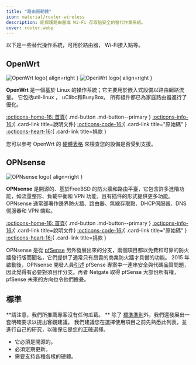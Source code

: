 ```yaml
---
title: "路由器軔體"
icon: material/router-wireless
description: 能保護路由器或 Wi-Fi 存取點安全的替代作業系統。
cover: router.webp
---
```


以下是一些替代操作系統，可用於路由器， Wi-Fi接入點等。

## OpenWrt

<div class="admonition recommendation" markdown>

![OpenWrt logo](assets/img/router/openwrt.svg#only-light){ align=right }
![OpenWrt logo](assets/img/router/openwrt-dark.svg#only-dark){ align=right }

**OpenWrt** 是一個基於 Linux 的操作系統；它主要用於嵌入式設備以路由網路流量。 它包括util-linux ， uClibc和BusyBox。 所有組件都已為家庭路由器進行了優化。

[:octicons-home-16: 首頁](https://openwrt.org){ .md-button .md-button--primary }
[:octicons-info-16:](https://openwrt.org/docs/start){ .card-link title=說明文件}
[:octicons-code-16:](https://github.com/openwrt/openwrt){ .card-link title="原始碼" }
[:octicons-heart-16:](https://openwrt.org/donate){ .card-link title=捐款 }

</details>

</div>

您可以參考 OpenWrt 的 [硬體表格](https://openwrt.org/toh/start) 來檢查您的設備是否受到支援。

## OPNsense

<div class="admonition recommendation" markdown>

![OPNsense logo](assets/img/router/opnsense.svg){ align=right }

**OPNsense** 是開源的、基於FreeBSD 的防火牆和路由平臺，它包含許多進階功能，如流量整形、負載平衡和 VPN 功能，且有插件的形式提供更多功能。 OPNsense 通常部署作邊界防火牆、路由器、無線存取點、DHCP伺服器、DNS伺服器和 VPN 端點。

[:octicons-home-16: 首頁](https://opnsense.org){ .md-button .md-button--primary }
[:octicons-info-16:](https://docs.opnsense.org/index.html){ .card-link title=說明文件}
[:octicons-code-16:](https://github.com/opnsense){ .card-link title="原始碼" }
[:octicons-heart-16:](https://opnsense.org/donate){ .card-link title=捐款 }

</details>

</div>

OPNsense 是從 [pfSense](https://en.wikipedia.org/wiki/PfSense) 另外發展出來的分支，兩個項目都以免費和可靠的防火牆發行版而聞名，它們提供了通常只有昂貴的商業防火牆才具備的功能。  2015 年啟動後，OPNsense 開發人員[引述](https://docs.opnsense.org/history/thefork.html) pfSense  專案中一連串安全與代碼品質問題，因此覺得有必要對須目作分支。再者 Netgate 取得 pfSense 大部份所有權， pfSense 未來的方向也令他們擔憂。

## 標準

**請注意，我們所推薦專案沒有任何瓜葛。 ** 除了 [標準準則](about/criteria.md)外，我們還發展出一套明確要求以提出客觀建議。 我們建議您在選擇使用項目之前先熟悉此列表，並進行自己的研究，以確保它是您的正確選擇。

- 它必須是開源的。
- 必須定期更新。
- 需要支持各種各樣的硬體。
